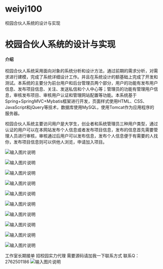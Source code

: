 # weiyi100
校园合伙人系统的设计与实现

# 校园合伙人系统的设计与实现

#### 介绍
校园合伙人系统采用面向对象的系统分析和设计方法，通过前期的需求分析，对需求进行建模，完成了系统详细设计工作。并且在系统设计的额基础上完成了开发和测试。本系统的主要分为前台用户和后台管理员两个部分，用户的功能有发布用户信息、发布项目信息、关注、发送私信和个人中心等；管理员的功能有管理用户信息，审核发布项目、审核用户认证和管理网站配置等功能。本系统基于Spring+SpringMVC+Mybatis框架进行开发，页面样式使用HTML、CSS、JavaScript和jQuery等技术，数据库使用MySQL，使用Tomcat作为应用程序的服务器。

校园合伙人系统主要访问用户是大学生，创业者和系统管理员三种用户类型，通过认证的用户可以在本网站发布个人信息或者发布项目信息，发布的信息首先需要管理人员进行审核，审核通过后用户可以发布信息，发布个人信息便于有需要的人找你，发布项目信息则可以供他人浏览，申请加入项目。

![输入图片说明](https://images.gitee.com/uploads/images/2020/1204/000732_76e91616_4865385.png "屏幕截图.png")

![输入图片说明](https://images.gitee.com/uploads/images/2020/1204/000744_34465d52_4865385.png "屏幕截图.png")

![输入图片说明](https://images.gitee.com/uploads/images/2020/1204/000800_cf97b09e_4865385.png "屏幕截图.png")

![输入图片说明](https://images.gitee.com/uploads/images/2020/1204/000807_121f4cf7_4865385.png "屏幕截图.png")

![输入图片说明](https://images.gitee.com/uploads/images/2020/1204/000812_836a2db3_4865385.png "屏幕截图.png")

![输入图片说明](https://images.gitee.com/uploads/images/2020/1204/000830_ce7bd53e_4865385.png "屏幕截图.png")

![输入图片说明](https://images.gitee.com/uploads/images/2020/1204/000842_1d3203b0_4865385.png "屏幕截图.png")

![输入图片说明](https://images.gitee.com/uploads/images/2020/1204/000852_96ce1e36_4865385.png "屏幕截图.png")

![输入图片说明](https://images.gitee.com/uploads/images/2020/1204/000900_bcbbd5d3_4865385.png "屏幕截图.png")

![输入图片说明](https://images.gitee.com/uploads/images/2020/1204/000911_1c737e9c_4865385.png "屏幕截图.png")


工作室长期接单 招校园实力代理
需要源码请加我一下联系方式
联系Q：2762501186
![输入图片说明](https://images.gitee.com/uploads/images/2020/1119/003728_cd598bb9_4865385.jpeg "微信.jpg")
